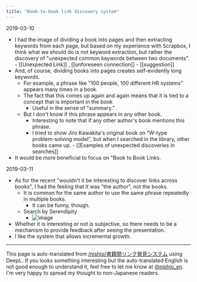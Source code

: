 ```yaml
---
title: "Book-to-book link discovery system"
---
```


2019-03-10
- I had the image of dividing a book into pages and then extracting keywords from each page, but based on my experience with Scrapbox, I think what we should do is not keyword extraction, but rather the discovery of "unexpected common keywords between two documents".
        - [[Unexpected Link]] ,  [[unforeseen connection]]
        - [[suggestion]]
- And, of course, dividing books into pages creates self-evidently long keywords.
    - For example, a phrase like "100 people, 100 different HR systems" appears many times in a book.
    - The fact that this comes up again and again means that it is tied to a concept that is important in the book
        - Useful in the sense of "summary."
    - But I don't know if this phrase appears in any other book.
        - Interesting to note that if any other author's book mentions this phrase.
        - I tried to show Jiro Kawakita's original book on "W-type problem-solving model", but when I searched in the library, other books came up.
                - [[Examples of unexpected discoveries in searches]]
- It would be more beneficial to focus on "Book to Book Links.

2019-03-11
- As for the recent "wouldn't it be interesting to discover links across books", I had the feeling that it was "the author", not the books.
    - It is common for the same author to use the same phrase repeatedly in multiple books.
        - It can be funny, though.
    - Search by Serendipity
        - ![image](https://gyazo.com/89b3e530380cc78f960f39f9d17a5416/thumb/1000)
- Whether it is interesting or not is subjective, so there needs to be a mechanism to provide feedback after seeing the presentation.
- I like the system that allows incremental growth.

---
This page is auto-translated from [/nishio/書籍間リンク発見システム](https://scrapbox.io/nishio/書籍間リンク発見システム) using DeepL. If you looks something interesting but the auto-translated English is not good enough to understand it, feel free to let me know at [@nishio_en](https://twitter.com/nishio_en). I'm very happy to spread my thought to non-Japanese readers.
